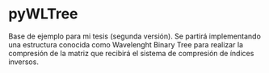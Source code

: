 # pyWLTree
Base de ejemplo para mi tesis (segunda versión). Se partirá implementando una estructura conocida como Wavelenght Binary Tree para realizar la compresión de la matriz que recibirá el sistema de compresión de índices inversos.
